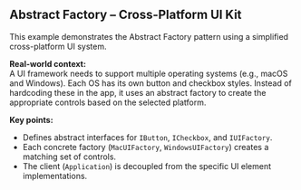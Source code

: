 ## Abstract Factory – Cross-Platform UI Kit

This example demonstrates the Abstract Factory pattern using a simplified cross-platform UI system.

**Real-world context:**  
A UI framework needs to support multiple operating systems (e.g., macOS and Windows). Each OS has its own button and checkbox styles. Instead of hardcoding these in the app, it uses an abstract factory to create the appropriate controls based on the selected platform.

**Key points:**
- Defines abstract interfaces for `IButton`, `ICheckbox`, and `IUIFactory`.
- Each concrete factory (`MacUIFactory`, `WindowsUIFactory`) creates a matching set of controls.
- The client (`Application`) is decoupled from the specific UI element implementations.